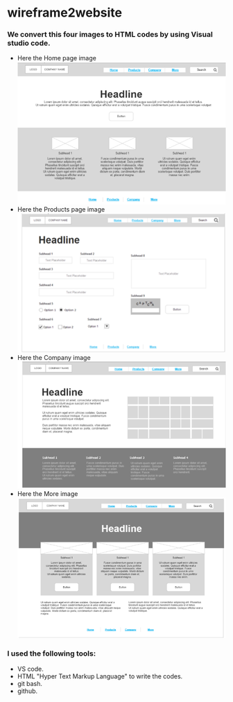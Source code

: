# wireframe2website

### We convert this four images to HTML codes by using Visual studio code.

+ Here the Home page image ![Home page](Homepage.png)
+ Here the Products page image ![Products page](Products%20Page.png)
+ Here the Company image ![Company](Company.png)
+ Here the More image ![More](More.png)

### I used the following tools:

* VS code.
* HTML "Hyper Text Markup Language" to write the codes.
* git bash.
* github. 